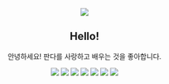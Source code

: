 
<div align=center>
<img src="https://capsule-render.vercel.app/api?type=waving&color=auto&height=200&section=header&text=Fubao%20World🐼&fontSize=50" />
  
## Hello!
안녕하세요! 
판다를 사랑하고 배우는 것을 좋아합니다.


<img src="https://img.shields.io/badge/Python-14354C?style=flat&logo=Python&logoColor=white"/>
<img src="https://img.shields.io/badge/Docker-2496ED?style=flat&logo=docker&logoColor=white"/>
<img src="https://img.shields.io/badge/kubernetes-326CE5?style=flat&logo=kubernetes&logoColor=white"/>
<img src="https://img.shields.io/badge/AWS-232F3E?style=flat&logo=amazonaws&logoColor=white"/>
<img src="https://img.shields.io/badge/mysql-4479A1?style=flat&logo=mysql&logoColor=white"/>
<img src="https://img.shields.io/badge/Node.js-43853D?style=flat&logo=node.js&logoColor=white"/>
<img src="https://img.shields.io/badge/github action-2088FF?style=flat&logo=githubactions&logoColor=white"/>


</div>
